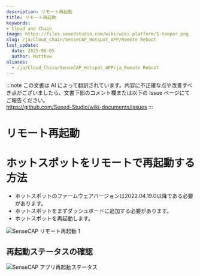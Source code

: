 ```yaml
---
description: リモート再起動
title: リモート再起動
keywords:
- Cloud and Chain
image: https://files.seeedstudio.com/wiki/wiki-platform/S-tempor.png
slug: /ja/Cloud_Chain/SenseCAP_Hotspot_APP/Remote Reboot
last_update:
  date: 2025-06-05
  author: Matthew
aliases:
  - /ja/Cloud_Chain/SenseCAP_Hotspot_APP/ja_Remote Reboot
---
```


:::note
この文書は AI によって翻訳されています。内容に不正確な点や改善すべき点がございましたら、文書下部のコメント欄または以下の Issue ページにてご報告ください。  
https://github.com/Seeed-Studio/wiki-documents/issues
:::

リモート再起動
=============

**ホットスポットをリモートで再起動する方法**
=======================================

*   ホットスポットのファームウェアバージョンは2022.04.19.0以降である必要があります。
*   ホットスポットをまずダッシュボードに追加する必要があります。
*   ホットスポットを再起動します。

![SenseCAP リモート再起動 1](https://www.sensecapmx.com/wp-content/uploads/2022/07/reboot-1.png)

**再起動ステータスの確認**
------------------------------

![SenseCAP アプリ再起動ステータス](https://www.sensecapmx.com/wp-content/uploads/2022/07/image-2.png)